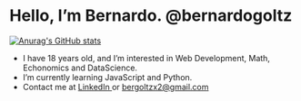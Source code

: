 # Hello, I’m Bernardo. @bernardogoltz

[![Anurag's GitHub stats](https://github-readme-stats.vercel.app/api?username=bernardogoltz)](https://github.com/anuraghazra/github-readme-stats)


- I have 18 years old, and I’m interested in Web Development, Math, Echonomics and DataScience.
- I’m currently learning JavaScript and Python. 
- Contact me at <a href="https://www.linkedin.com/in/bernardo-ivo-goltz-b7b122141/"> LinkedIn </a> or bergoltzx2@gmail.com

